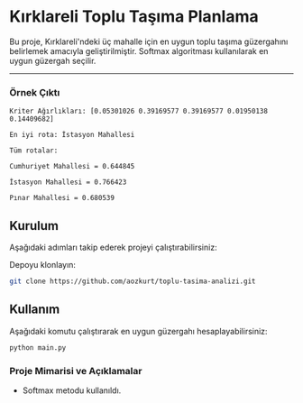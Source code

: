 # Kırklareli Toplu Taşıma Planlama

Bu proje, Kırklareli'ndeki üç mahalle için en uygun toplu taşıma güzergahını belirlemek amacıyla geliştirilmiştir.
Softmax algoritması kullanılarak en uygun güzergah seçilir.

---

### **Örnek Çıktı**
```
Kriter Ağırlıkları: [0.05301026 0.39169577 0.39169577 0.01950138 0.14409682]
```
```
En iyi rota: İstasyon Mahallesi
```
```
Tüm rotalar:
```
```
Cumhuriyet Mahallesi = 0.644845
```
```
İstasyon Mahallesi = 0.766423
```
```
Pınar Mahallesi = 0.680539
```
## Kurulum

Aşağıdaki adımları takip ederek projeyi çalıştırabilirsiniz:

Depoyu klonlayın:
```bash
git clone https://github.com/aozkurt/toplu-tasima-analizi.git
```
## Kullanım

Aşağıdaki komutu çalıştırarak en uygun güzergahı hesaplayabilirsiniz:
```bash
python main.py
```

### **Proje Mimarisi ve Açıklamalar**
- Softmax metodu kullanıldı.

